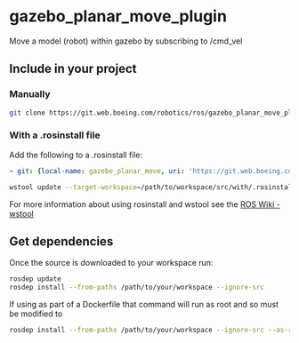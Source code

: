 # gazebo_planar_move_plugin

Move a model (robot) within gazebo by subscribing to /cmd_vel

## Include in your project

### Manually

```bash
git clone https://git.web.boeing.com/robotics/ros/gazebo_planar_move_plugin
```

### With a .rosinstall file

Add the following to a .rosinstall file:

```yaml
- git: {local-name: gazebo_planar_move, uri: 'https://git.web.boeing.com/robotics/ros/gazebo_planar_move_plugin'}
```

```bash
wstool update --target-workspace=/path/to/workspace/src/with/.rosinstall/file
```

For more information about using rosinstall and wstool see the [ROS Wiki - wstool](http://wiki.ros.org/wstool)

## Get dependencies

Once the source is downloaded to your workspace run:

```bash
rosdep update
rosdep install --from-paths /path/to/your/workspace --ignore-src
```

If using as part of a Dockerfile that command will run as root and so must be modified to

```bash
rosdep install --from-paths /path/to/your/workspace --ignore-src --as-root apt:false -y
```